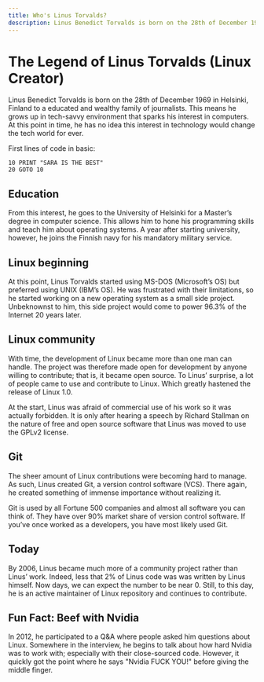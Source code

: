 ```yaml
---
title: Who's Linus Torvalds?
description: Linus Benedict Torvalds is born on the 28th of December 1969 in Helsinki, Finland to a educated and wealthy family of journalists. This means he grows up in tech-savvy environment that sparks his interest in computers. At this point in time, he has no idea this interest in technology would change the tech world for ever.
---
```


# The Legend of Linus Torvalds (Linux Creator)

Linus Benedict Torvalds is born on the 28th of December 1969 in Helsinki,
Finland to a educated and wealthy family of journalists. This means he grows up
in tech-savvy environment that sparks his interest in computers. At this point
in time, he has no idea this interest in technology would change the tech world
for ever.

First lines of code in basic:

```basic
10 PRINT "SARA IS THE BEST"
20 GOTO 10
```

## Education

From this interest, he goes to the University of Helsinki for a Master’s degree
in computer science. This allows him to hone his programming skills and teach
him about operating systems. A year after starting university, however, he joins
the Finnish navy for his mandatory military service.

## Linux beginning

At this point, Linus Torvalds started using MS-DOS (Microsoft’s OS) but
preferred using UNIX (IBM’s OS). He was frustrated with their limitations, so he
started working on a new operating system as a small side project. Unbeknownst
to him, this side project would come to power 96.3% of the Internet 20 years
later.

## Linux community

With time, the development of Linux became more than one man can handle. The
project was therefore made open for development by anyone willing to contribute;
that is, it became open source. To Linus’ surprise, a lot of people came to use
and contribute to Linux. Which greatly hastened the release of Linux 1.0.

At the start, Linus was afraid of commercial use of his work so it was actually
forbidden. It is only after hearing a speech by Richard Stallman on the nature
of free and open source software that Linus was moved to use the GPLv2 license.

## Git

The sheer amount of Linux contributions were becoming hard to manage. As such,
Linus created Git, a version control software (VCS). There again, he created
something of immense importance without realizing it.

Git is used by all Fortune 500 companies and almost all software you can think
of. They have over 90% market share of version control software. If you’ve once
worked as a developers, you have most likely used Git.

## Today

By 2006, Linus became much more of a community project rather than Linus’ work.
Indeed, less that 2% of Linus code was was written by Linus himself. Now days,
we can expect the number to be near 0. Still, to this day, he is an active
maintainer of Linux repository and continues to contribute.

## Fun Fact: Beef with Nvidia

In 2012, he participated to a Q&A where people asked him questions about Linux.
Somewhere in the interview, he begins to talk about how hard Nvidia was to work
with; especially with their close-sourced code. However, it quickly got the
point where he says "Nvidia FUCK YOU!" before giving the middle finger.
